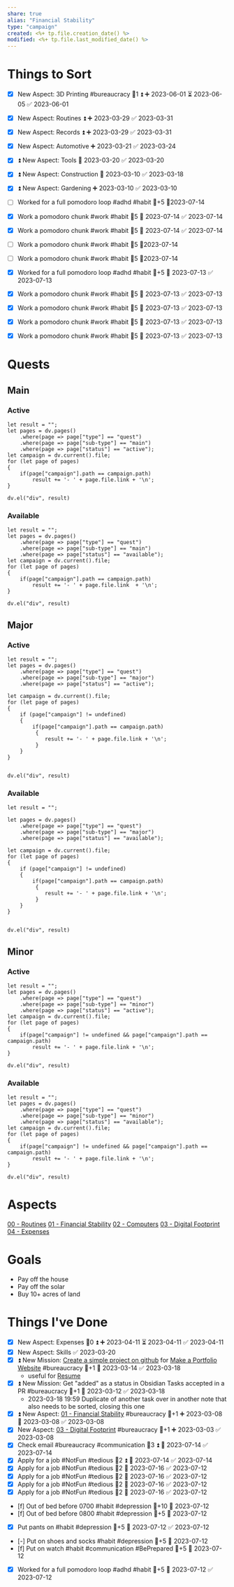 ```yaml
---
share: true
alias: "Financial Stability"
type: "campaign"
created: <%+ tp.file.creation_date() %> 
modified: <%+ tp.file.last_modified_date() %>
---
```


# Things to Sort
- [x] New Aspect: 3D Printing #bureaucracy 🥄1 ⏫ ➕ 2023-06-01 ⏳ 2023-06-05 ✅ 2023-06-01
- [x] New Aspect: Routines ⏫ ➕ 2023-03-29 ✅ 2023-03-31
- [x] New Aspect: Records ⏫ ➕ 2023-03-29 ✅ 2023-03-31
- [x] New Aspect: Automotive ➕ 2023-03-21 ✅ 2023-03-24
- [x] ⏫ New Aspect: Tools 🛫 2023-03-20 ✅ 2023-03-20
- [x] ⏫ New Aspect: Construction 🛫 2023-03-10 ✅ 2023-03-18
- [x] ⏫ New Aspect: Gardening ➕ 2023-03-10 ✅ 2023-03-10

- [ ] Worked for a full pomodoro loop #adhd #habit 🥄+5 📆2023-07-14
- [x] Work a pomodoro chunk #work #habit 🥄5 📅 2023-07-14 ✅ 2023-07-14
- [x] Work a pomodoro chunk #work #habit 🥄5 📅 2023-07-14 ✅ 2023-07-14
- [ ] Work a pomodoro chunk #work #habit 🥄5  📆2023-07-14
- [ ] Work a pomodoro chunk #work #habit 🥄5  📆2023-07-14




- [x] Worked for a full pomodoro loop #adhd #habit 🥄+5 📅 2023-07-13 ✅ 2023-07-13
- [x] Work a pomodoro chunk #work #habit 🥄5 📅 2023-07-13 ✅ 2023-07-13
- [x] Work a pomodoro chunk #work #habit 🥄5 📅 2023-07-13 ✅ 2023-07-13
- [x] Work a pomodoro chunk #work #habit 🥄5 📅 2023-07-13 ✅ 2023-07-13
- [x] Work a pomodoro chunk #work #habit 🥄5 📅 2023-07-13 ✅ 2023-07-13


# Quests
## Main
### Active
```dataviewjs
let result = "";
let pages = dv.pages()
    .where(page => page["type"] == "quest")
    .where(page => page["sub-type"] == "main")
    .where(page => page["status"] == "active");
let campaign = dv.current().file;
for (let page of pages)
{
	if(page["campaign"].path == campaign.path)
		result += '- ' + page.file.link + '\n';
}
    
dv.el("div", result)
```

### Available
```dataviewjs
let result = "";
let pages = dv.pages()
    .where(page => page["type"] == "quest")
    .where(page => page["sub-type"] == "main")
    .where(page => page["status"] == "available");
let campaign = dv.current().file;
for (let page of pages)
{
	if(page["campaign"].path == campaign.path)
		result += '- ' + page.file.link  + '\n';
}
    
dv.el("div", result)
```
## Major
### Active
```dataviewjs
let result = "";
let pages = dv.pages()
    .where(page => page["type"] == "quest")
    .where(page => page["sub-type"] == "major")
    .where(page => page["status"] == "active");
    
let campaign = dv.current().file;
for (let page of pages)
{
	if (page["campaign"] != undefined)
	{
		if(page["campaign"].path == campaign.path) 
		 {
			result += '- ' + page.file.link + '\n';
		 }
	}
}
	
    
dv.el("div", result)
```
### Available
```dataviewjs
let result = "";

let pages = dv.pages()
    .where(page => page["type"] == "quest")
    .where(page => page["sub-type"] == "major")
    .where(page => page["status"] == "available");
    
let campaign = dv.current().file;
for (let page of pages)
{
	if (page["campaign"] != undefined)
	{
		if(page["campaign"].path == campaign.path)
		 {
			result += '- ' + page.file.link + '\n';
		 }
	}
}
	
    
dv.el("div", result)
```
## Minor
### Active
```dataviewjs
let result = "";
let pages = dv.pages()
    .where(page => page["type"] == "quest")
    .where(page => page["sub-type"] == "minor")
    .where(page => page["status"] == "active");
let campaign = dv.current().file;
for (let page of pages)
{
	if(page["campaign"] != undefined && page["campaign"].path == campaign.path)
		result += '- ' + page.file.link + '\n';
}
    
dv.el("div", result)
```
### Available
```dataviewjs
let result = "";
let pages = dv.pages()
    .where(page => page["type"] == "quest")
    .where(page => page["sub-type"] == "minor")
    .where(page => page["status"] == "available");
let campaign = dv.current().file;
for (let page of pages)
{
	if(page["campaign"] != undefined && page["campaign"].path == campaign.path)
		result += '- ' + page.file.link + '\n';
}
    
dv.el("div", result)
```

# Aspects
[ 00 - Routines](./00%20-%20Routines.md)
[01 - Financial Stability](./01%20-%20Financial%20Stability.md)
[02 - Computers](./02%20-%20Computers.md)
[03 - Digital Footprint](03%20-%20Digital%20Footprint.md)
[04 - Expenses](04%20-%20Expenses.md)

# Goals
- Pay off the house
- Pay off the solar
- Buy 10+ acres of land
# Things I've Done
- [x] New Aspect: Expenses 🥄0 ⏫ ➕ 2023-04-11 ⏳ 2023-04-11 ✅ 2023-04-11
 - [x] New Aspect: Skills ✅ 2023-03-20
- [x] ⏫ New Mission: [Create a simple project on github](./Create%20a%20simple%20project%20on%20github.md) for [Make a Portfolio Website](./Make%20a%20Portfolio%20Website.md) #bureaucracy 🥄+1 🛫 2023-03-14 ✅ 2023-03-18
	- useful for [Resume](./Resume.md)
- [x] ⏫  New Mission: Get "added" as a status in Obsidian Tasks accepted in a PR #bureaucracy 🥄+1 🛫 2023-03-12 ✅ 2023-03-18
	- 2023-03-18 19:59 Duplicate of another task over in another note that also needs to be sorted, closing this one
- [x] ⏫ New Aspect: [01 - Financial Stability](./01%20-%20Financial%20Stability.md) #bureaucracy 🥄+1 ➕ 2023-03-08 📅 2023-03-08 ✅ 2023-03-08
- [x] New Aspect: [03 - Digital Footprint](03%20-%20Digital%20Footprint.md) #bureaucracy 🥄+1 ➕ 2023-03-03 ✅ 2023-03-08
- [x] Check email #bureaucracy #communication 🥄3 ⏫ 📅 2023-07-14 ✅ 2023-07-14
- [x] Apply for a job #NotFun #tedious   🥄2 ⏫ 📅 2023-07-14 ✅ 2023-07-14
- [x] Apply for a job #NotFun #tedious 🥄2 📅 2023-07-16 ✅ 2023-07-12
- [x] Apply for a job #NotFun #tedious  🥄2 📅 2023-07-16 ✅ 2023-07-12
- [x] Apply for a job #NotFun #tedious  🥄2 📅 2023-07-16 ✅ 2023-07-12
- [x] Apply for a job #NotFun #tedious  🥄2 📅 2023-07-16 ✅ 2023-07-12
- [f] Out of bed before 0700 #habit #depression 🥄+10 📅 2023-07-12
- [f] Out of bed before 0800 #habit #depression 🥄+5 📅 2023-07-12
- [x] Put pants on #habit #depression 🥄+5 📅 2023-07-12 ✅ 2023-07-12
- [-] Put on shoes and socks #habit #depression 🥄+5 📅 2023-07-12
- [f] Put on watch #habit #communication #BePrepared 🥄+5 📅 2023-07-12
- [x] Worked for a full pomodoro loop #adhd #habit 🥄+5 📅 2023-07-12 ✅ 2023-07-12